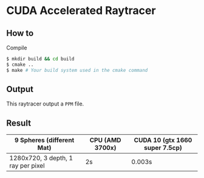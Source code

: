 # CUDA Accelerated Raytracer

## How to

Compile

```sh
$ mkdir build && cd build
$ cmake ..
$ make # Your build system used in the cmake command
```

## Output

This raytracer output a `PPM` file.

## Result

| 9 Spheres (different Mat)          | CPU (AMD 3700x) | CUDA 10 (gtx 1660 super 7.5cp) |
|------------------------------------|-----------------|--------------------------------|
| 1280x720, 3 depth, 1 ray per pixel | 2s              | 0.003s                         |